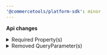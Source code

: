 ```yaml
---
'@commercetools/platform-sdk': minor
---
```


**Api changes**

<details>
<summary>Required Property(s)</summary>

- changed property `facets` of type `ProductProjectionPagedSearchResponse` to be optional
</details>

<details>
<summary>Removed QueryParameter(s)</summary>

- :warning: removed query parameter `withTotal` from method `get /{projectKey}/product-projections/search`
</details>

